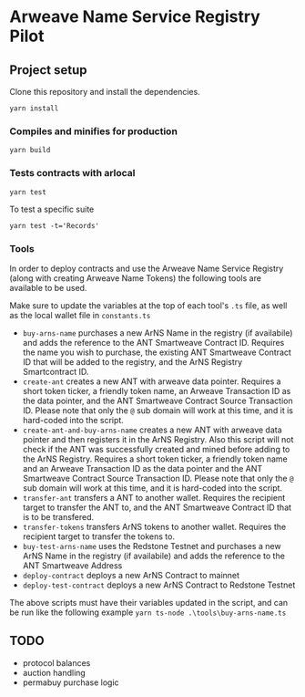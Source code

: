 # Arweave Name Service Registry Pilot

## Project setup

Clone this repository and install the dependencies.

```shell
yarn install
```

### Compiles and minifies for production

```shell
yarn build
```

### Tests contracts with arlocal

```shell
yarn test
```

To test a specific suite

```shell
yarn test -t='Records'
```

### Tools

In order to deploy contracts and use the Arweave Name Service Registry (along with creating Arweave Name Tokens) the following tools are available to be used.

Make sure to update the variables at the top of each tool's `.ts` file, as well as the local wallet file in `constants.ts`

- `buy-arns-name` purchases a new ArNS Name in the registry (if availabile) and adds the reference to the ANT Smartweave Contract ID. Requires the name you wish to purchase, the existing ANT Smartweave Contract ID that will be added to the registry, and the ArNS Registry Smartcontract ID.
- `create-ant` creates a new ANT with arweave data pointer. Requires a short token ticker, a friendly token name, an Arweave Transaction ID as the data pointer, and the ANT Smartweave Contract Source Transaction ID. Please note that only the `@` sub domain will work at this time, and it is hard-coded into the script.
- `create-ant-and-buy-arns-name` creates a new ANT with arweave data pointer and then registers it in the ArNS Registry. Also this script will not check if the ANT was successfully created and mined before adding to the ArNS Registry. Requires a short token ticker, a friendly token name and an Arweave Transaction ID as the data pointer and the ANT Smartweave Contract Source Transaction ID. Please note that only the `@` sub domain will work at this time, and it is hard-coded into the script.
- `transfer-ant` transfers a ANT to another wallet. Requires the recipient target to transfer the ANT to, and the ANT Smartweave Contract ID that is to be transfered.
- `transfer-tokens` transfers ArNS tokens to another wallet. Requires the recipient target to transfer the tokens to.
- `buy-test-arns-name` uses the Redstone Testnet and purchases a new ArNS Name in the registry (if availabile) and adds the reference to the ANT Smartweave Address
- `deploy-contract` deploys a new ArNS Contract to mainnet
- `deploy-test-contract` deploys a new ArNS Contract to Redstone Testnet

The above scripts must have their variables updated in the script, and can be run like the following example
`yarn ts-node .\tools\buy-arns-name.ts`

## TODO

- protocol balances
- auction handling
- permabuy purchase logic
